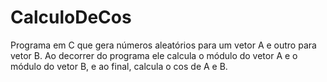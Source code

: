 # CalculoDeCos
Programa em C que gera números aleatórios para um vetor A e outro para vetor B. Ao decorrer do programa ele calcula o módulo do vetor A e o módulo do vetor B, e ao final, calcula o cos de A e B.
